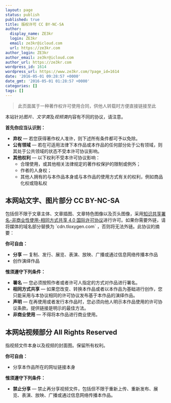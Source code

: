 ```yaml
---
layout: page
status: publish
published: true
title: 版权许可 CC BY-NC-SA
author:
  display_name: ZE3kr
  login: ZE3kr
  email: ze3kr@icloud.com
  url: https://ze3kr.com
author_login: ZE3kr
author_email: ze3kr@icloud.com
author_url: https://ze3kr.com
wordpress_id: 1614
wordpress_url: https://www.ze3kr.com/?page_id=1614
date: '2016-05-01 09:28:57 +0000'
date_gmt: '2016-05-01 01:28:57 +0000'
categories: []
tags: []
---
```

<blockquote>此页面属于一种著作权许可使用合同，供他人转载时方便直接链接至此</p></blockquote>
<p>本站针对<em>图片、文字类</em>及<em>视频类</em>内容有不同的协议，请注意。</p>
<p><strong>首先你应当认识到：</strong></p>
<ul>
<li><strong>弃权</strong> — 若您获得著作权人准许，则下述所有条件都可予以免除。</li>
<li><strong>公有领域</strong> — 若在可适用法律下本作品或本作品的任何部分处于公有领域，则其处于公共领域的状态不受本许可协议影响。</li>
<li><strong>其他权利</strong> — 以下权利不受本许可协议影响：
<ul>
<li>合理使用，或其他相关法律规定的著作权保护的限制或例外；</li>
<li>作者的人身权；</li>
<li>其他人拥有的与本作品本身或与本作品的使用方式有关的权利，例如商品化权或隐私权</li>
</ul>
</li>
</ul>
<h2>本网站文字、图片部分 CC BY-NC-SA</h2>
<p>包括但不限于文章主体、文章插图、文章特色图像以及页头图像，采用<a href="https://creativecommons.org/licenses/by-nc-sa/4.0/" target="_blank" rel="license">知识共享署名-非商业性使用-相同方式共享 4.0 国际许可协议</a>进行许可。如果你需要外链，请将媒体的域名部分替换为 `cdn.tloxygen.com` ，否则将无法外链。此协议的摘要：</p>
<p><strong>你可自由：</strong></p>
<ul>
<li><strong>分享</strong> — 复制、发行、展览、表演、放映、广播或通过信息网络传播本作品</li>
<li>创作演绎作品</li>
</ul>
<p><strong>惟须遵守下列条件：</strong></p>
<ul>
<li><strong>署名</strong> — 您必须按照作者或者许可人指定的方式对作品进行署名。</li>
<li><strong>相同方式共享</strong> — 如果您改变、转换本作品或者以本作品为基础进行创作，您只能采用与本协议相同的许可协议发布基于本作品的演绎作品。</li>
<li><strong>声明</strong> — 在再使用或者发行本作品时，您必须向他人明示本作品使用的许可协议条款。提供链接是明示的最佳方法。</li>
<li><strong>非商业使用</strong> — 不得将本作品进行商业使用。</li>
</ul>
<h2>本网站视频部分 All Rights Reserved</h2>
<p>指视频文件本身以及视频的封面图。保留所有权利。</p>
<p><strong>你可自由：</strong></p>
<ul>
<li>分享本作品所在的网址链接本身</li>
</ul>
<p><strong>惟须遵守下列条件：</strong></p>
<ul>
<li><strong>禁止分享</strong> — 禁止再分享视频文件，包括但不限于重新上传、重新发布、展览、表演、放映、广播或通过信息网络传播本作品。</li>
</ul>
